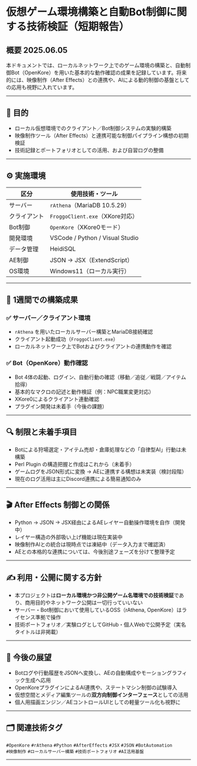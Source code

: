 # 仮想ゲーム環境構築と自動Bot制御に関する技術検証（短期報告）

## 概要 2025.06.05

本ドキュメントでは、ローカルネットワーク上でのゲーム環境の構築と、自動制御Bot（OpenKore）を用いた基本的な動作確認の成果を記録しています。将来的には、映像制作（After Effects）との連携や、AIによる動的制御の基盤としての応用も視野に入れています。

---

## 🧭 目的

- ローカル仮想環境でのクライアント／Bot制御システムの実験的構築
- 映像制作ツール（After Effects）と連携可能な制御パイプライン構想の初期検証
- 技術記録とポートフォリオとしての活用、および自習ログの整備

---

## ⚙️ 実施環境

| 区分              | 使用技術・ツール                     |
|-------------------|-------------------------------------|
| サーバー          | `rAthena`（MariaDB 10.5.29）        |
| クライアント      | `FroggoClient.exe`（XKore対応）     |
| Bot制御           | `OpenKore`（XKore0モード）          |
| 開発環境          | VSCode / Python / Visual Studio     |
| データ管理        | HeidiSQL                            |
| AE制御            | JSON → JSX（ExtendScript）          |
| OS環境            | Windows11（ローカル実行）             |

---

## 🚧 1週間での構築成果

### ✅ サーバー／クライアント環境

- `rAthena` を用いたローカルサーバー構築とMariaDB接続確認
- クライアント起動成功（`FroggoClient.exe`）
- ローカルネットワーク上でBotおよびクライアントの連携動作を確認

### ✅ Bot（OpenKore）動作確認

- Bot 4体の起動、ログイン、自動行動の確認（移動／追従／戦闘／アイテム拾得）
- 基本的なマクロの記述と動作検証（例：NPC職業変更対応）
- XKore0によるクライアント連動確認
- プラグイン開発は未着手（今後の課題）

---

## 🔍 制限と未着手項目

- Botによる狩場選定・アイテム売却・倉庫処理などの「自律型AI」行動は未構築
- Perl Plugin の構造把握と作成はこれから（未着手）
- ゲームログをJSON形式に変換 → AEに連携する構想は未実装（検討段階）
- 現在のログ活用は主にDiscord連携による簡易通知のみ

---

## 🎬 After Effects 制御との関係

- Python → JSON → JSX経由によるAEレイヤー自動操作環境を自作（開発中）
- レイヤー構造の外部吸い上げ機能は現在実装中
- 映像制作AIとの統合は現時点では凍結中（データ入力まで確認済）
- AEとの本格的な連携については、今後別途フェーズを分けて整理予定

---

## ✍️ 利用・公開に関する方針

- 本プロジェクトは**ローカル環境かつ非公開ゲーム名環境での技術検証**であり、商用目的やネットワーク公開は一切行っていいない
- サーバー・Bot制御において使用しているOSS（rAthena, OpenKore）はライセンス準拠で操作
- 技術ポートフォリオ／実験ログとしてGitHub・個人Webで公開予定（実名タイトルは非掲載）

---

## 🔭 今後の展望

- Botログや行動履歴をJSONへ変換し、AEの自動構成やモーショングラフィック生成へ応用
- OpenKoreプラグインによるAI連携や、ステートマシン制御の試験導入
- 仮想空間とメディア編集ツールの**双方向制御インターフェース**としての活用
- 個人用描画エンジン／AEコントロールUIとしての軽量ツール化も視野に

---

## 🗂 関連技術タグ

`#OpenKore` `#rAthena` `#Python` `#AfterEffects` `#JSX` `#JSON` `#BotAutomation`  
`#映像制作` `#ローカルサーバー構築` `#技術ポートフォリオ` `#AI活用基盤`

---
